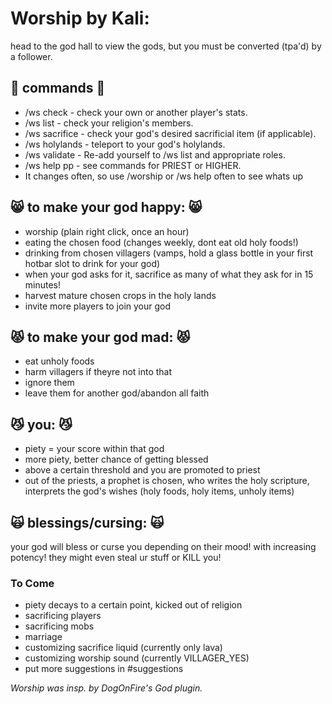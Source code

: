 # Worship by Kali:
head to the god hall to view the gods, but you must be converted (tpa'd) by a follower.  

## :poop: commands :poop:  
- /ws check - check your own or another player's stats.
- /ws list - check your religion's members.
- /ws sacrifice - check your god's desired sacrificial item (if applicable).
- /ws holylands - teleport to your god's holylands.
- /ws validate - Re-add yourself to /ws list and appropriate roles.
- /ws help pp - see commands for PRIEST or HIGHER.
- It changes often, so use /worship or /ws help often to see whats up

## :smile_cat: to make your god happy: :smile_cat:  
- worship (plain right click, once an hour)
- eating the chosen food (changes weekly, dont eat old holy foods!)
- drinking from chosen villagers (vamps, hold a glass bottle in your first hotbar slot to drink for your god)
- when your god asks for it, sacrifice as many of what they ask for in 15 minutes!
- harvest mature chosen crops in the holy lands
- invite more players to join your god

## :pouting_cat: to make your god mad: :pouting_cat: 
- eat unholy foods
- harm villagers if theyre not into that
- ignore them
- leave them for another god/abandon all faith

## :smirk_cat: you: :smirk_cat: 
- piety = your score within that god
- more piety, better chance of getting blessed
- above a certain threshold and you are promoted to priest
- out of the priests, a prophet is chosen, who writes the holy scripture, interprets the god's wishes (holy foods, holy items, unholy items)

## :scream_cat: blessings/cursing: :scream_cat: 
your god will bless or curse you depending on their mood! with increasing potency! they might even steal ur stuff or KILL you!

### To Come
- piety decays to a certain point, kicked out of religion
- sacrificing players
- sacrificing mobs
- marriage
- customizing sacrifice liquid (currently only lava)
- customizing worship sound (currently VILLAGER_YES)
- put more suggestions in #suggestions

*Worship was insp. by DogOnFire's God plugin.*
